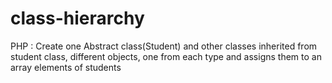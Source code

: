 # class-hierarchy
PHP : Create one Abstract class(Student) and other classes inherited from student class, different objects, one from each type and assigns them to an array elements of students
